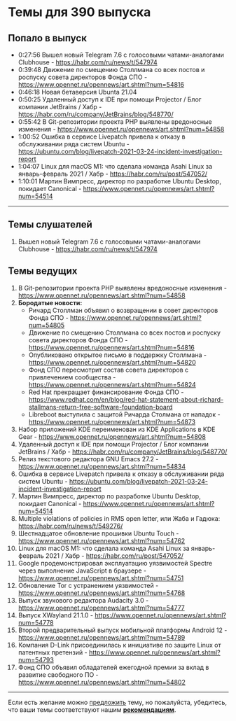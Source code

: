 # Темы для 390 выпуска

## Попало в выпуск

- 0:27:56 Вышел новый Telegram 7.6 с голосовыми чатами-аналогами Clubhouse - https://habr.com/ru/news/t/547974
- 0:39:48 Движение по смещению Столлмана со всех постов и роспуску совета директоров Фонда СПО - https://www.opennet.ru/opennews/art.shtml?num=54816
- 0:46:18 Новая бетаверсия Ubunta 21.04
- 0:50:25 Удаленный доступ к IDE при помощи Projector / Блог компании JetBrains / Хабр - https://habr.com/ru/company/JetBrains/blog/548770/
- 0:55:42 В Git-репозитории проекта PHP выявлены вредоносные изменения - https://www.opennet.ru/opennews/art.shtml?num=54858
- 1:00:52 Ошибка в сервисе Livepatch привела к отказу в обслуживании ряда систем Ubuntu - https://ubuntu.com/blog/livepatch-2021-03-24-incident-investigation-report
- 1:04:07 Linux для macOS M1: что сделала команда Asahi Linux за январь-февраль 2021 / Хабр - https://habr.com/ru/post/547052/
- 1:10:01 Мартин Вимпресс, директор по разработке Ubuntu Desktop, покидает Canonical - https://www.opennet.ru/opennews/art.shtml?num=54514

---

## Темы слушателей

1. Вышел новый Telegram 7.6 с голосовыми чатами-аналогами Clubhouse - https://habr.com/ru/news/t/547974

## Темы ведущих

1. В Git-репозитории проекта PHP выявлены вредоносные изменения - https://www.opennet.ru/opennews/art.shtml?num=54858
1. **Бородатые новости:**
    * Ричард Столлман объявил о возвращении в совет директоров Фонда СПО - https://www.opennet.ru/opennews/art.shtml?num=54805
    * Движение по смещению Столлмана со всех постов и роспуску совета директоров Фонда СПО - https://www.opennet.ru/opennews/art.shtml?num=54816
    * Опубликовано открытое письмо в поддержку Столлмана - https://www.opennet.ru/opennews/art.shtml?num=54820
    * Фонд СПО пересмотрит состав совета директоров с привлечением сообщества - https://www.opennet.ru/opennews/art.shtml?num=54824
    * Red Hat прекращает финансирование Фонда СПО - https://www.redhat.com/en/blog/red-hat-statement-about-richard-stallmans-return-free-software-foundation-board
    * Libreboot выступила с защитой Ричарда Столмана от нападок - https://www.opennet.ru/opennews/art.shtml?num=54873
1. Набор приложений KDE переименован из KDE Applications в KDE Gear - https://www.opennet.ru/opennews/art.shtml?num=54808
1. Удаленный доступ к IDE при помощи Projector / Блог компании JetBrains / Хабр - https://habr.com/ru/company/JetBrains/blog/548770/
1. Релиз текстового редактора GNU Emacs 27.2 - https://www.opennet.ru/opennews/art.shtml?num=54834
1. Ошибка в сервисе Livepatch привела к отказу в обслуживании ряда систем Ubuntu - https://ubuntu.com/blog/livepatch-2021-03-24-incident-investigation-report
1. Мартин Вимпресс, директор по разработке Ubuntu Desktop, покидает Canonical - https://www.opennet.ru/opennews/art.shtml?num=54514
1. Multiple violations of policies in RMS open letter, или Жаба и Гадюка: https://habr.com/ru/news/t/549276/
1. Шестнадцатое обновление прошивки Ubuntu Touch - https://www.opennet.ru/opennews/art.shtml?num=54762
1. Linux для macOS M1: что сделала команда Asahi Linux за январь-февраль 2021 / Хабр - https://habr.com/ru/post/547052/
1. Google продемонстрировал эксплуатацию уязвимостей Spectre через выполнение JavaScript в браузере - https://www.opennet.ru/opennews/art.shtml?num=54751
1. Обновление Tor с устранением уязвимостей - https://www.opennet.ru/opennews/art.shtml?num=54768
1. Выпуск звукового редактора Audacity 3.0 - https://www.opennet.ru/opennews/art.shtml?num=54777
1. Выпуск XWayland 21.1.0 - https://www.opennet.ru/opennews/art.shtml?num=54778
1. Второй предварительный выпуск мобильной платформы Android 12 - https://www.opennet.ru/opennews/art.shtml?num=54789
1. Компания D-Link присоединилась к инициативе по защите Linux от патентных претензий - https://www.opennet.ru/opennews/art.shtml?num=54793
1. Фонд СПО объявил обладателей ежегодной премии за вклад в развитие свободного ПО - https://www.opennet.ru/opennews/art.shtml?num=54802

---

Если есть желание можно [предложить](themes_from_listeners.md) тему, но пожалуйста, убедитесь, что ваши темы соответствуют нашим **[рекомендациям](Recommendations_for_the_proposed_topics.md)**.

